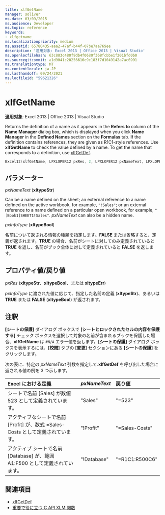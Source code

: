 ```yaml
---
title: xlfGetName
manager: soliver
ms.date: 03/09/2015
ms.audience: Developer
ms.topic: reference
keywords:
- xlfgetname
ms.localizationpriority: medium
ms.assetid: 65780435-aaa2-47af-b44f-07be7aa769ee
description: '適用対象: Excel 2013 | Office 2013 | Visual Studio'
ms.openlocfilehash: 63c883c480f9db4f0680f368fcbbe1f201bfd0b0
ms.sourcegitcommit: a1d9041c20256616c9c183f7d1049142a7ac6991
ms.translationtype: MT
ms.contentlocale: ja-JP
ms.lasthandoff: 09/24/2021
ms.locfileid: "59621326"
---
```

# <a name="xlfgetname"></a>xlfGetName

**適用対象**: Excel 2013 | Office 2013 | Visual Studio 
  
Returns the definition of a name as it appears in the **Refers to** column of the **Name Manager** dialog box, which is displayed when you click **Name Manager** in the **Defined Names** section on the **Formulas** tab. If the definition contains references, they are given as R1C1-style references. Use **xlfGetName** to check the value defined by a name. To get the name that corresponds to a definition, use [xlfGetDef](xlfgetdef.md).
  
```cpp
Excel12(xlfGetName, LPXLOPER12 pxRes, 2, LPXLOPER12 pxNameText, LPXLOPER12 pxInfoType);
```

## <a name="parameters"></a>パラメーター

_pxNameText_ (**xltypeStr**)
  
Can be a name defined on the sheet; an external reference to a name defined on the active workbook, for example,  `"!Sales"`; or an external reference to a name defined on a particular open workbook, for example,  `"[Book1]SHEET1!Sales"`.  _pxNameText_ can also be a hidden name. 
  
_pxInfoType_ (**xltypeBool**)
  
名前について返される情報の種類を指定します。**FALSE** または省略すると、定義が返されます。**TRUE** の場合、名前がシートに対してのみ定義されていると **TRUE** を返し、名前がブック全体に対して定義されていると **FALSE** を返します。 
  
## <a name="property-valuereturn-value"></a>プロパティ値/戻り値

_pxRes_ (**xltypeStr**、**xltypeBool**、または **xltypeErr**)
  
_pxInfoType_ に渡された値に応じて、指定した名前の定義 (**xltypeStr**)、あるいは **TRUE** または **FALSE** (**xltypeBool**) が返されます。
  
## <a name="remarks"></a>注釈

**[シートの保護]** ダイアログ ボックスで **[シートとロックされたセルの内容を保護する]** チェック ボックスを選択して対象の名前が含まれるブックを保護した場合、**xlfGetName** は `#N/A` エラー値を返します。**[シートの保護]** ダイアログ ボックスを表示するには、**[校閲]** タブの **[変更]** セクションにある **[シートの保護]** をクリックします。 
  
次の表に、特定の _pxNameText_ 引数を指定して.**xlfGetDef** を呼び出した場合に返される値の例を 3 つ示します。 
  
|**Excel における定義**|**_pxNameText_**|**戻り値**|
|:-----|:-----|:-----|
|シートで名前 [Sales] が数値 523 として定義されています。  <br/> |"Sales"  <br/> |"=523"  <br/> |
|アクティブなシートで名前 [Profit] が、数式 =Sales-Costs として定義されています。  <br/> |"!Profit"  <br/> |"=Sales-Costs"  <br/> |
|アクティブ シートで名前 [Database] が、範囲 A1:F500 として定義されています。  <br/> |"!Database"  <br/> |"=R1C1:R500C6"  <br/> |
   
## <a name="see-also"></a>関連項目

- [xlfGetDef](xlfgetdef.md)
- [重要で役に立つ C API XLM 関数](essential-and-useful-c-api-xlm-functions.md)

